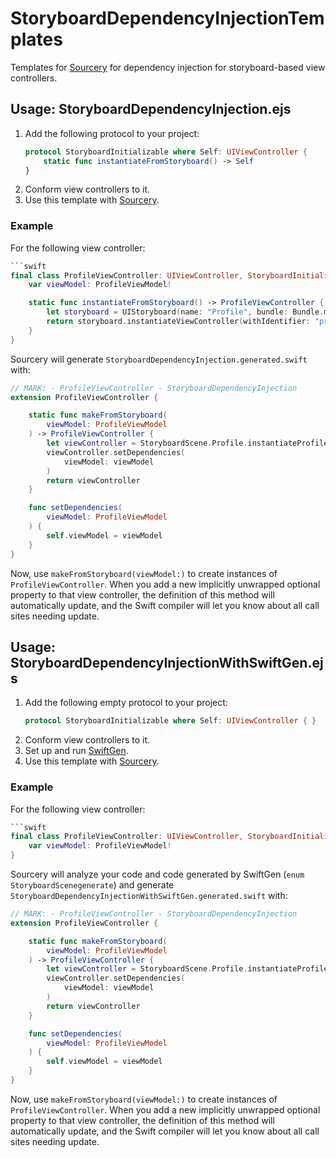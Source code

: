# StoryboardDependencyInjectionTemplates

Templates for [Sourcery](https://github.com/krzysztofzablocki/Sourcery) for dependency injection for storyboard-based view controllers.

## Usage: StoryboardDependencyInjection.ejs

1. Add the following protocol to your project:
    ```swift
    protocol StoryboardInitializable where Self: UIViewController {
        static func instantiateFromStoryboard() -> Self
    }
    ```
2. Conform view controllers to it.
3. Use this template with [Sourcery](https://github.com/krzysztofzablocki/Sourcery).

### Example

For the following view controller:

```swift
```swift
final class ProfileViewController: UIViewController, StoryboardInitializable {
    var viewModel: ProfileViewModel!

    static func instantiateFromStoryboard() -> ProfileViewController {
        let storyboard = UIStoryboard(name: "Profile", bundle: Bundle.main)
        return storyboard.instantiateViewController(withIdentifier: "profileViewController") as! ProfileViewController
    }
}
```

Sourcery will generate `StoryboardDependencyInjection.generated.swift` with:

```swift
// MARK: - ProfileViewController - StoryboardDependencyInjection
extension ProfileViewController {

    static func makeFromStoryboard(
        viewModel: ProfileViewModel
    ) -> ProfileViewController {
        let viewController = StoryboardScene.Profile.instantiateProfileViewController()
        viewController.setDependencies(
            viewModel: viewModel
        )
        return viewController
    }

    func setDependencies(
        viewModel: ProfileViewModel
    ) {
        self.viewModel = viewModel
    }
}
```

Now, use `makeFromStoryboard(viewModel:)` to create instances of `ProfileViewController`.
When you add a new implicitly unwrapped optional property to that view controller, the definition of this method will automatically update, and the Swift compiler will let you know about all call sites needing update.

## Usage: StoryboardDependencyInjectionWithSwiftGen.ejs

1. Add the following empty protocol to your project:
    ```swift
    protocol StoryboardInitializable where Self: UIViewController { }
    ```
2. Conform view controllers to it.
3. Set up and run [SwiftGen](https://github.com/SwiftGen/SwiftGen).
4. Use this template with [Sourcery](https://github.com/krzysztofzablocki/Sourcery).

### Example

For the following view controller:

```swift
```swift
final class ProfileViewController: UIViewController, StoryboardInitializable {
    var viewModel: ProfileViewModel!
}
```

Sourcery will analyze your code and code generated by SwiftGen (`enum StoryboardScenegenerate`) and generate `StoryboardDependencyInjectionWithSwiftGen.generated.swift` with:

```swift
// MARK: - ProfileViewController - StoryboardDependencyInjection
extension ProfileViewController {

    static func makeFromStoryboard(
        viewModel: ProfileViewModel
    ) -> ProfileViewController {
        let viewController = StoryboardScene.Profile.instantiateProfileViewController()
        viewController.setDependencies(
            viewModel: viewModel
        )
        return viewController
    }

    func setDependencies(
        viewModel: ProfileViewModel
    ) {
        self.viewModel = viewModel
    }
}
```

Now, use `makeFromStoryboard(viewModel:)` to create instances of `ProfileViewController`.
When you add a new implicitly unwrapped optional property to that view controller, the definition of this method will automatically update, and the Swift compiler will let you know about all call sites needing update.
